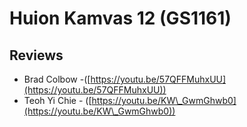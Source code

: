# Huion Kamvas 12 (GS1161)

## Reviews

* Brad Colbow -([https://youtu.be/57QFFMuhxUU](https://youtu.be/57QFFMuhxUU))
* Teoh Yi Chie - ([https://youtu.be/KW\_GwmGhwb0](https://youtu.be/KW\_GwmGhwb0))

